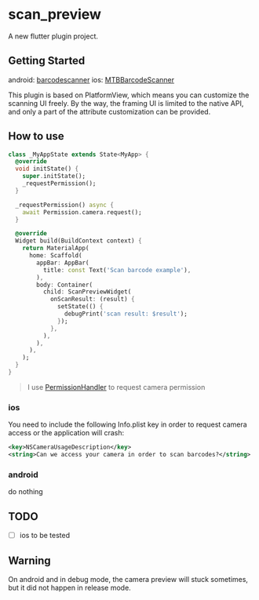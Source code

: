 # scan_preview

A new flutter plugin project.

## Getting Started

android: [barcodescanner](https://github.com/dm77/barcodescanner)
ios: [MTBBarcodeScanner](https://github.com/mikebuss/MTBBarcodeScanner)

This plugin is based on PlatformView, which means you can customize the scanning UI freely.
By the way, the framing UI is limited to the native API, and only a part of the attribute customization can be provided.

## How to use
```dart
class _MyAppState extends State<MyApp> {
  @override
  void initState() {
    super.initState();
    _requestPermission();
  }

  _requestPermission() async {
    await Permission.camera.request();
  }

  @override
  Widget build(BuildContext context) {
    return MaterialApp(
      home: Scaffold(
        appBar: AppBar(
          title: const Text('Scan barcode example'),
        ),
        body: Container(
          child: ScanPreviewWidget(
            onScanResult: (result) {
              setState(() {
                debugPrint('scan result: $result');
              });
            },
          ),
        ),
      ),
    );
  }
}
```

> I use [PermissionHandler]() to request camera permission

### ios
You need to include the following Info.plist key in order to request camera access or the application will crash:

```xml
<key>NSCameraUsageDescription</key>
<string>Can we access your camera in order to scan barcodes?</string>
```

### android
do nothing



## TODO

- [ ] ios to be tested



## Warning

On android and in debug mode, the camera preview will stuck sometimes,  but it did not happen in release mode.


